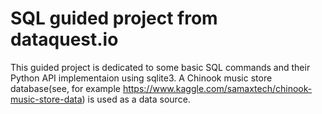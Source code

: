 # SQL guided project from dataquest.io

This guided project is dedicated to some basic SQL commands and their Python API implementaion using sqlite3. A Chinook music store database(see, for example https://www.kaggle.com/samaxtech/chinook-music-store-data) is used as a data source.
